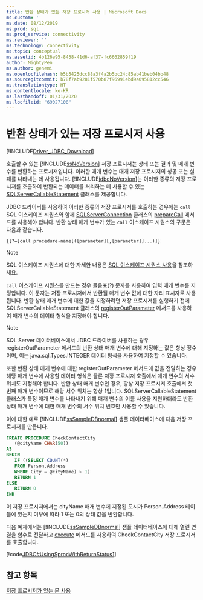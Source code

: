 ```yaml
---
title: 반환 상태가 있는 저장 프로시저 사용 | Microsoft Docs
ms.custom: ''
ms.date: 08/12/2019
ms.prod: sql
ms.prod_service: connectivity
ms.reviewer: ''
ms.technology: connectivity
ms.topic: conceptual
ms.assetid: 4b126e95-8458-41d6-af37-fc6662859f19
author: MightyPen
ms.author: genemi
ms.openlocfilehash: b5b5425dcc88a3f4a2b5bc24c85ab41beb04bb48
ms.sourcegitcommit: b78f7ab9281f570b87f96991ebd9a095812cc546
ms.translationtype: HT
ms.contentlocale: ko-KR
ms.lasthandoff: 01/31/2020
ms.locfileid: "69027108"
---
```

# <a name="using-a-stored-procedure-with-a-return-status"></a>반환 상태가 있는 저장 프로시저 사용

[!INCLUDE[Driver_JDBC_Download](../../includes/driver_jdbc_download.md)]

호출할 수 있는 [!INCLUDE[ssNoVersion](../../includes/ssnoversion-md.md)] 저장 프로시저는 상태 또는 결과 및 매개 변수를 반환하는 프로시저입니다. 이러한 매개 변수는 대개 저장 프로시저의 성공 또는 실패를 나타내는 데 사용됩니다. [!INCLUDE[jdbcNoVersion](../../includes/jdbcnoversion_md.md)]는 이러한 종류의 저장 프로시저를 호출하여 반환되는 데이터를 처리하는 데 사용할 수 있는 [SQLServerCallableStatement](../../connect/jdbc/reference/sqlservercallablestatement-class.md) 클래스를 제공합니다.

JDBC 드라이버를 사용하여 이러한 종류의 저장 프로시저를 호출하는 경우에는 `call` SQL 이스케이프 시퀀스와 함께 [SQLServerConnection](../../connect/jdbc/reference/sqlserverconnection-class.md) 클래스의 [prepareCall](../../connect/jdbc/reference/preparecall-method-sqlserverconnection.md) 메서드를 사용해야 합니다. 반환 상태 매개 변수가 있는 `call` 이스케이프 시퀀스의 구문은 다음과 같습니다.

`{[?=]call procedure-name[([parameter][,[parameter]]...)]}`

> [!NOTE]  
> SQL 이스케이프 시퀀스에 대한 자세한 내용은 [SQL 이스케이프 시퀀스 사용](../../connect/jdbc/using-sql-escape-sequences.md)을 참조하세요.

`call` 이스케이프 시퀀스를 만드는 경우 물음표(?) 문자를 사용하여 입력 매개 변수를 지정합니다. 이 문자는 저장 프로시저에서 반환될 매개 변수 값에 대한 자리 표시자로 사용됩니다. 반환 상태 매개 변수에 대한 값을 지정하려면 저장 프로시저를 실행하기 전에 SQLServerCallableStatement 클래스의 [registerOutParameter](../../connect/jdbc/reference/registeroutparameter-method-sqlservercallablestatement.md) 메서드를 사용하여 매개 변수의 데이터 형식을 지정해야 합니다.

> [!NOTE]  
> SQL Server 데이터베이스에서 JDBC 드라이버를 사용하는 경우 registerOutParameter 메서드의 반환 상태 매개 변수에 대해 지정하는 값은 항상 정수이며, 이는 java.sql.Types.INTEGER 데이터 형식을 사용하여 지정할 수 있습니다.

또한 반환 상태 매개 변수에 대한 registerOutParameter 메서드에 값을 전달하는 경우 해당 매개 변수에 사용할 데이터 형식은 물론 저장 프로시저 호출에서 매개 변수의 서수 위치도 지정해야 합니다. 반환 상태 매개 변수인 경우, 항상 저장 프로시저 호출에서 첫 번째 매개 변수이므로 해당 서수 위치는 항상 1입니다. SQLServerCallableStatement 클래스가 특정 매개 변수를 나타내기 위해 매개 변수의 이름 사용을 지원하더라도 반환 상태 매개 변수에 대한 매개 변수의 서수 위치 번호만 사용할 수 있습니다.

이에 대한 예로 [!INCLUDE[ssSampleDBnormal](../../includes/sssampledbnormal_md.md)] 샘플 데이터베이스에 다음 저장 프로시저를 만듭니다.

```sql
CREATE PROCEDURE CheckContactCity  
   (@cityName CHAR(50))  
AS  
BEGIN  
   IF ((SELECT COUNT(*)  
   FROM Person.Address  
   WHERE City = @cityName) > 1)  
   RETURN 1  
ELSE  
   RETURN 0  
END  
```

이 저장 프로시저에서는 cityName 매개 변수에 지정된 도시가 Person.Address 테이블에 있는지 여부에 따라 1 또는 0의 상태 값을 반환합니다.

다음 예제에서는 [!INCLUDE[ssSampleDBnormal](../../includes/sssampledbnormal_md.md)] 샘플 데이터베이스에 대해 열린 연결을 함수로 전달하고 [execute](../../connect/jdbc/reference/execute-method-sqlserverstatement.md) 메서드를 사용하여 CheckContactCity 저장 프로시저를 호출합니다.

[!code[JDBC#UsingSprocWithReturnStatus1](../../connect/jdbc/codesnippet/Java/using-a-stored-procedure_1_1.java)]

## <a name="see-also"></a>참고 항목

[저장 프로시저가 있는 문 사용](../../connect/jdbc/using-statements-with-stored-procedures.md)
